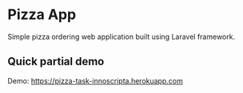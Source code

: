 # Pizza App

Simple pizza ordering web application built using Laravel framework.

## Quick partial demo

Demo: https://pizza-task-innoscripta.herokuapp.com




